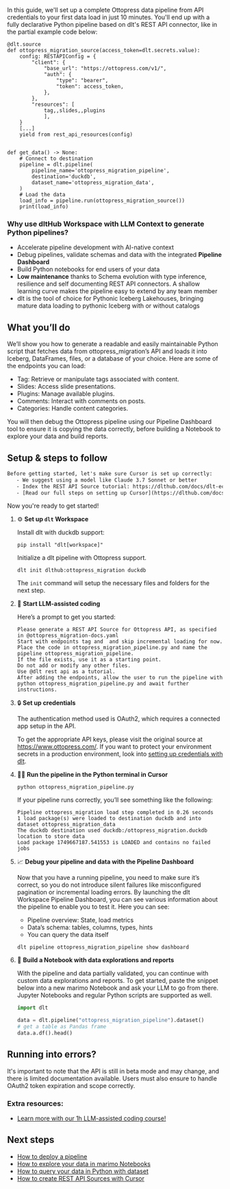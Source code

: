 In this guide, we'll set up a complete Ottopress data pipeline from API credentials to your first data load in just 10 minutes. You'll end up with a fully declarative Python pipeline based on dlt's REST API connector, like in the partial example code below:

```python-outcome
@dlt.source
def ottopress_migration_source(access_token=dlt.secrets.value):
    config: RESTAPIConfig = {
        "client": {
            "base_url": "https://ottopress.com/v1/",
            "auth": {
                "type": "bearer",
                "token": access_token,
            },
        },
        "resources": [
            tag,,slides,,plugins
            ],
    }
    [...]
    yield from rest_api_resources(config)


def get_data() -> None:
    # Connect to destination
    pipeline = dlt.pipeline(
        pipeline_name='ottopress_migration_pipeline',
        destination='duckdb',
        dataset_name='ottopress_migration_data', 
    )
    # Load the data
    load_info = pipeline.run(ottopress_migration_source())
    print(load_info) 
```

### Why use dltHub Workspace with LLM Context to generate Python pipelines?

- Accelerate pipeline development with AI-native context
- Debug pipelines, validate schemas and data with the integrated **Pipeline Dashboard**
- Build Python notebooks for end users of your data
- **Low maintenance** thanks to Schema evolution with type inference, resilience and self documenting REST API connectors. A shallow learning curve makes the pipeline easy to extend by any team member
- dlt is the tool of choice for Pythonic Iceberg Lakehouses, bringing mature data loading to pythonic Iceberg with or without catalogs

## What you’ll do

We’ll show you how to generate a readable and easily maintainable Python script that fetches data from ottopress_migration’s API and loads it into Iceberg, DataFrames, files, or a database of your choice. Here are some of the endpoints you can load:

- Tag: Retrieve or manipulate tags associated with content.
- Slides: Access slide presentations.
- Plugins: Manage available plugins.
- Comments: Interact with comments on posts.
- Categories: Handle content categories.

You will then debug the Ottopress pipeline using our Pipeline Dashboard tool to ensure it is copying the data correctly, before building a Notebook to explore your data and build reports.

## Setup & steps to follow

```default
Before getting started, let's make sure Cursor is set up correctly:
   - We suggest using a model like Claude 3.7 Sonnet or better
   - Index the REST API Source tutorial: https://dlthub.com/docs/dlt-ecosystem/verified-sources/rest_api/ and add it to context as **@dlt rest api**
   - [Read our full steps on setting up Cursor](https://dlthub.com/docs/dlt-ecosystem/llm-tooling/cursor-restapi#23-configuring-cursor-with-documentation)
```

Now you're ready to get started!

1. ⚙️ **Set up `dlt` Workspace**
    
    Install dlt with duckdb support:
    ```shell
    pip install "dlt[workspace]"
    ```

    Initialize a dlt pipeline with Ottopress support.
    ```shell
    dlt init dlthub:ottopress_migration duckdb
    ```

    The `init` command will setup the necessary files and folders for the next step.
    
2. 🤠 **Start LLM-assisted coding**
    
    Here’s a prompt to get you started:
    
    ```prompt
    Please generate a REST API Source for Ottopress API, as specified in @ottopress_migration-docs.yaml 
    Start with endpoints tag and  and skip incremental loading for now. 
    Place the code in ottopress_migration_pipeline.py and name the pipeline ottopress_migration_pipeline. 
    If the file exists, use it as a starting point. 
    Do not add or modify any other files. 
    Use @dlt rest api as a tutorial. 
    After adding the endpoints, allow the user to run the pipeline with python ottopress_migration_pipeline.py and await further instructions.
    ```

    
3. 🔒 **Set up credentials** 
    
    The authentication method used is OAuth2, which requires a connected app setup in the API.
    
    To get the appropriate API keys, please visit the original source at https://www.ottopress.com/.
    If you want to protect your environment secrets in a production environment, look into [setting up credentials with dlt](https://dlthub.com/docs/walkthroughs/add_credentials).
    
4. 🏃‍♀️ **Run the pipeline in the Python terminal in Cursor**
    
    ```shell
    python ottopress_migration_pipeline.py
    ```
    
    If your pipeline runs correctly, you’ll see something like the following:
    
    ```shell
    Pipeline ottopress_migration load step completed in 0.26 seconds
    1 load package(s) were loaded to destination duckdb and into dataset ottopress_migration_data
    The duckdb destination used duckdb:/ottopress_migration.duckdb location to store data
    Load package 1749667187.541553 is LOADED and contains no failed jobs
    ```
    
5. 📈 **Debug your pipeline and data with the Pipeline Dashboard**

    Now that you have a running pipeline, you need to make sure it’s correct, so you do not introduce silent failures like misconfigured pagination or incremental loading errors. By launching the dlt Workspace Pipeline Dashboard, you can see various information about the pipeline to enable you to test it. Here you can see:
    - Pipeline overview: State, load metrics
    - Data’s schema: tables, columns, types, hints
    - You can query the data itself
    
    ```shell
    dlt pipeline ottopress_migration_pipeline show dashboard
    ```
    
6. 🐍 **Build a Notebook with data explorations and reports**

    With the pipeline and data partially validated, you can continue with custom data explorations and reports. To get started, paste the snippet below into a new marimo Notebook and ask your LLM to go from there. Jupyter Notebooks and regular Python scripts are supported as well.

    
    ```python
    import dlt

   data = dlt.pipeline("ottopress_migration_pipeline").dataset()
   # get a table as Pandas frame
   data.a.df().head()
    ```

## Running into errors?

It's important to note that the API is still in beta mode and may change, and there is limited documentation available. Users must also ensure to handle OAuth2 token expiration and scope correctly.

### Extra resources:

- [Learn more with our 1h LLM-assisted coding course!](https://www.youtube.com/watch?v=GGid70rnJuM)

## Next steps

- [How to deploy a pipeline](https://dlthub.com/docs/walkthroughs/deploy-a-pipeline)
- [How to explore your data in marimo Notebooks](https://dlthub.com/docs/general-usage/dataset-access/marimo)
- [How to query your data in Python with dataset](https://dlthub.com/docs/general-usage/dataset-access/dataset)
- [How to create REST API Sources with Cursor](https://dlthub.com/docs/dlt-ecosystem/llm-tooling/cursor-restapi)
